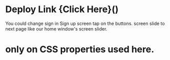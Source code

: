 # Deploy Link {Click Here}()

You could change sign in Sign up screen tap on the buttons.
screen slide to next page like our home window's screen slider.

# only on CSS properties used here.

